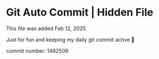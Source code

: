 # Git Auto Commit | Hidden File

This file was added Feb 12, 2025

Just for fun and keeping my daily git commit active 🤪

commit number: 1492509
